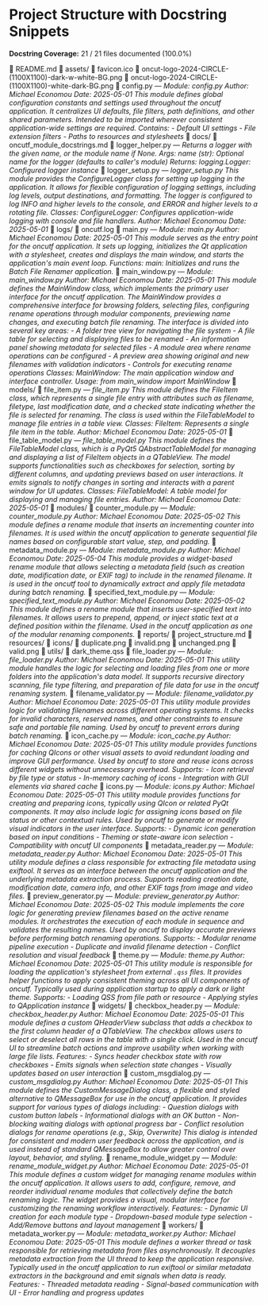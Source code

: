 # Project Structure with Docstring Snippets

**Docstring Coverage:** 21 / 21 files documented (100.0%)

📄 README.md
📁 assets/
    📄 favicon.ico
    📄 oncut-logo-2024-CIRCLE-(1100X1100)-dark-w-white-BG.png
    📄 oncut-logo-2024-CIRCLE-(1100X1100)-white-dark-BG.png
📄 config.py — *Module: config.py  Author: Michael Economou Date: 2025-05-01  This module defines global configuration constants and settings used throughout the oncutf application. It centralizes UI defaults, file filters, path definitions, and other shared parameters.  Intended to be imported wherever consistent application-wide settings are required.  Contains: - Default UI settings - File extension filters - Paths to resources and stylesheets*
📁 docs/
    📄 oncutf_module_docstrings.md
📄 logger_helper.py — *Returns a logger with the given name, or the module name if None.  Args: name (str): Optional name for the logger (defaults to caller's module)  Returns: logging.Logger: Configured logger instance*
📄 logger_setup.py — *logger_setup.py  This module provides the ConfigureLogger class for setting up logging in the application. It allows for flexible configuration of logging settings, including log levels, output destinations, and formatting. The logger is configured to log INFO and higher levels to the console, and ERROR and higher levels to a rotating file.  Classes: ConfigureLogger: Configures application-wide logging with console and file handlers.  Author: Michael Economou Date: 2025-05-01*
📁 logs/
    📄 oncutf.log
📄 main.py — *Module: main.py  Author: Michael Economou Date: 2025-05-01  This module serves as the entry point for the oncutf application. It sets up logging, initializes the Qt application with a stylesheet, creates and displays the main window, and starts the application's main event loop.  Functions: main: Initializes and runs the Batch File Renamer application.*
📄 main_window.py — *Module: main_window.py  Author: Michael Economou Date: 2025-05-01  This module defines the MainWindow class, which implements the primary user interface for the oncutf application. The MainWindow provides a comprehensive interface for browsing folders, selecting files, configuring rename operations through modular components, previewing name changes, and executing batch file renaming.  The interface is divided into several key areas: - A folder tree view for navigating the file system - A file table for selecting and displaying files to be renamed - An information panel showing metadata for selected files - A module area where rename operations can be configured - A preview area showing original and new filenames with validation indicators - Controls for executing rename operations  Classes: MainWindow: The main application window and interface controller.  Usage: from main_window import MainWindow*
📁 models/
    📄 file_item.py — *file_item.py  This module defines the FileItem class, which represents a single file entry with attributes such as filename, filetype, last modification date, and a checked state indicating whether the file is selected for renaming. The class is used within the FileTableModel to manage file entries in a table view.  Classes: FileItem: Represents a single file item in the table.  Author: Michael Economou Date: 2025-05-01*
    📄 file_table_model.py — *file_table_model.py  This module defines the FileTableModel class, which is a PyQt5 QAbstractTableModel for managing and displaying a list of FileItem objects in a QTableView. The model supports functionalities such as checkboxes for selection, sorting by different columns, and updating previews based on user interactions. It emits signals to notify changes in sorting and interacts with a parent window for UI updates.  Classes: FileTableModel: A table model for displaying and managing file entries.  Author: Michael Economou Date: 2025-05-01*
📁 modules/
    📄 counter_module.py — *Module: counter_module.py  Author: Michael Economou Date: 2025-05-02  This module defines a rename module that inserts an incrementing counter into filenames. It is used within the oncutf application to generate sequential file names based on configurable start value, step, and padding.*
    📄 metadata_module.py — *Module: metadata_module.py  Author: Michael Economou Date: 2025-05-04  This module provides a widget-based rename module that allows selecting a metadata field (such as creation date, modification date, or EXIF tag) to include in the renamed filename.  It is used in the oncutf tool to dynamically extract and apply file metadata during batch renaming.*
    📄 specified_text_module.py — *Module: specified_text_module.py  Author: Michael Economou Date: 2025-05-02  This module defines a rename module that inserts user-specified text into filenames. It allows users to prepend, append, or inject static text at a defined position within the filename.  Used in the oncutf application as one of the modular renaming components.*
📁 reports/
    📄 project_structure.md
📁 resources/
    📁 icons/
        📄 duplicate.png
        📄 invalid.png
        📄 unchanged.png
        📄 valid.png
📁 utils/
    📄 dark_theme.qss
    📄 file_loader.py — *Module: file_loader.py  Author: Michael Economou Date: 2025-05-01  This utility module handles the logic for selecting and loading files from one or more folders into the application's data model.  It supports recursive directory scanning, file type filtering, and preparation of file data for use in the oncutf renaming system.*
    📄 filename_validator.py — *Module: filename_validator.py  Author: Michael Economou Date: 2025-05-01  This utility module provides logic for validating filenames across different operating systems. It checks for invalid characters, reserved names, and other constraints to ensure safe and portable file naming.  Used by oncutf to prevent errors during batch renaming.*
    📄 icon_cache.py — *Module: icon_cache.py  Author: Michael Economou Date: 2025-05-01  This utility module provides functions for caching QIcons or other visual assets to avoid redundant loading and improve GUI performance.  Used by oncutf to store and reuse icons across different widgets without unnecessary overhead.  Supports: - Icon retrieval by file type or status - In-memory caching of icons - Integration with GUI elements via shared cache*
    📄 icons.py — *Module: icons.py  Author: Michael Economou Date: 2025-05-01  This utility module provides functions for creating and preparing icons, typically using QIcon or related PyQt components. It may also include logic for assigning icons based on file status or other contextual rules.  Used by oncutf to generate or modify visual indicators in the user interface.  Supports: - Dynamic icon generation based on input conditions - Theming or state-aware icon selection - Compatibility with oncutf UI components*
    📄 metadata_reader.py — *Module: metadata_reader.py  Author: Michael Economou Date: 2025-05-01  This utility module defines a class responsible for extracting file metadata using exiftool. It serves as an interface between the oncutf application and the underlying metadata extraction process.  Supports reading creation date, modification date, camera info, and other EXIF tags from image and video files.*
    📄 preview_generator.py — *Module: preview_generator.py  Author: Michael Economou Date: 2025-05-02  This module implements the core logic for generating preview filenames based on the active rename modules. It orchestrates the execution of each module in sequence and validates the resulting names.  Used by oncutf to display accurate previews before performing batch renaming operations.  Supports: - Modular rename pipeline execution - Duplicate and invalid filename detection - Conflict resolution and visual feedback*
    📄 theme.py — *Module: theme.py  Author: Michael Economou Date: 2025-05-01  This utility module is responsible for loading the application's stylesheet from external `.qss` files. It provides helper functions to apply consistent theming across all UI components of oncutf.  Typically used during application startup to apply a dark or light theme.  Supports: - Loading QSS from file path or resource - Applying styles to QApplication instance*
📁 widgets/
    📄 checkbox_header.py — *Module: checkbox_header.py  Author: Michael Economou Date: 2025-05-01  This module defines a custom QHeaderView subclass that adds a checkbox to the first column header of a QTableView. The checkbox allows users to select or deselect all rows in the table with a single click.  Used in the oncutf UI to streamline batch actions and improve usability when working with large file lists.  Features: - Syncs header checkbox state with row checkboxes - Emits signals when selection state changes - Visually updates based on user interaction*
    📄 custom_msgdialog.py — *custom_msgdialog.py  Author: Michael Economou Date: 2025-05-01  This module defines the CustomMessageDialog class, a flexible and styled alternative to QMessageBox for use in the oncutf application.  It provides support for various types of dialogs including: - Question dialogs with custom button labels - Informational dialogs with an OK button - Non-blocking waiting dialogs with optional progress bar - Conflict resolution dialogs for rename operations (e.g., Skip, Overwrite)  This dialog is intended for consistent and modern user feedback across the application, and is used instead of standard QMessageBox to allow greater control over layout, behavior, and styling.*
    📄 rename_module_widget.py — *Module: rename_module_widget.py  Author: Michael Economou Date: 2025-05-01  This module defines a custom widget for managing rename modules within the oncutf application. It allows users to add, configure, remove, and reorder individual rename modules that collectively define the batch renaming logic.  The widget provides a visual, modular interface for customizing the renaming workflow interactively.  Features: - Dynamic UI creation for each module type - Dropdown-based module type selection - Add/Remove buttons and layout management*
📁 workers/
    📄 metadata_worker.py — *Module: metadata_worker.py  Author: Michael Economou Date: 2025-05-01  This module defines a worker thread or task responsible for retrieving metadata from files asynchronously. It decouples metadata extraction from the UI thread to keep the application responsive.  Typically used in the oncutf application to run exiftool or similar metadata extractors in the background and emit signals when data is ready.  Features: - Threaded metadata reading - Signal-based communication with UI - Error handling and progress updates*